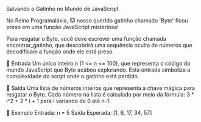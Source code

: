 Salvando o Gatinho no Mundo de JavaScript

No Reino Programaláxia, 🐱 nosso querido gatinho chamado 'Byte' ficou preso em uma função JavaScript misteriosa!

Para resgatar o Byte, você deve escrever uma função chamada encontrar_gatinho, que descobrirá uma sequência oculta de números que decodificam a função onde ele está preso.

💾 Entrada
Um único inteiro n (1 <= n <= 100), que representa o código do mundo JavaScript que Byte acabou explorando. Esta entrada simboliza a complexidade do script onde o gatinho está perdido.

🔑 Saída
Uma lista de números inteiros que representa a chave mágica para resgatar o Byte. Cada número na lista é calculado por meio da fórmula: 3 * i^2 + 2 * i + 1 para i variando de 0 até n-1.

🚀 Exemplo
Entrada: n = 5
Saída Esperada: [1, 6, 17, 34, 57]
